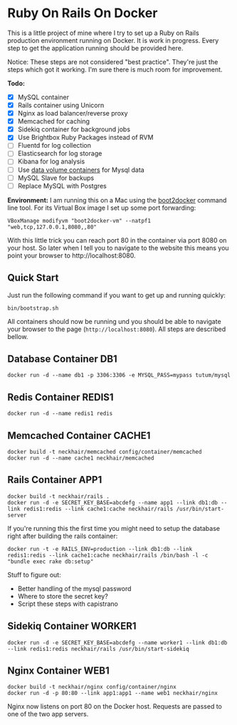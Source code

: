 # Ruby On Rails On Docker

This is a little project of mine where I try to set up a Ruby on Rails production environment running on Docker.
It is work in progress. Every step to get the application running should be provided here.

Notice: These steps are not considered "best practice". They're just the steps which got it working. I'm sure
there is much room for improvement.

**Todo:**

  * [x] MySQL container
  * [x] Rails container using Unicorn
  * [x] Nginx as load balancer/reverse proxy
  * [x] Memcached for caching
  * [x] Sidekiq container for background jobs
  * [x] Use Brightbox Ruby Packages instead of RVM
  * [ ] Fluentd for log collection
  * [ ] Elasticsearch for log storage
  * [ ] Kibana for log analysis
  * [ ] Use [data volume containers](https://docs.docker.com/userguide/dockervolumes/) for Mysql data
  * [ ] MySQL Slave for backups
  * [ ] Replace MySQL with Postgres

**Environment:**
I am running this on a Mac using the [boot2docker](http://boot2docker.io) command line
tool. For its Virtual Box image I set up some port forwarding:

    VBoxManage modifyvm "boot2docker-vm" --natpf1 "web,tcp,127.0.0.1,8080,,80"

With this little trick you can reach port 80 in the container via port 8080 on
your host. So later when I tell you to navigate to the website this means
you point your browser to http://localhost:8080.

## Quick Start

Just run the following command if you want to get up and running quickly:

    bin/bootstrap.sh

All containers should now be running und you should be able to navigate your browser to the page
(`http://localhost:8080`). All steps are described bellow.

## Database Container DB1

    docker run -d --name db1 -p 3306:3306 -e MYSQL_PASS=mypass tutum/mysql

## Redis Container REDIS1

    docker run -d --name redis1 redis

## Memcached Container CACHE1

    docker build -t neckhair/memcached config/container/memcached
    docker run -d --name cache1 neckhair/memcached

## Rails Container APP1

    docker build -t neckhair/rails .
    docker run -d -e SECRET_KEY_BASE=abcdefg --name app1 --link db1:db --link redis1:redis --link cache1:cache neckhair/rails /usr/bin/start-server

If you're running this the first time you might need to setup the database right after building the rails container:

    docker run -t -e RAILS_ENV=production --link db1:db --link redis1:redis --link cache1:cache neckhair/rails /bin/bash -l -c "bundle exec rake db:setup"

Stuff to figure out:

  * Better handling of the mysql password
  * Where to store the secret key?
  * Script these steps with capistrano

## Sidekiq Container WORKER1

    docker run -d -e SECRET_KEY_BASE=abcdefg --name worker1 --link db1:db --link redis1:redis neckhair/rails /usr/bin/start-sidekiq

## Nginx Container WEB1

    docker build -t neckhair/nginx config/container/nginx
    docker run -d -p 80:80 --link app1:app1 --name web1 neckhair/nginx

Nginx now listens on port 80 on the Docker host. Requests are passed to one of the two app servers.
